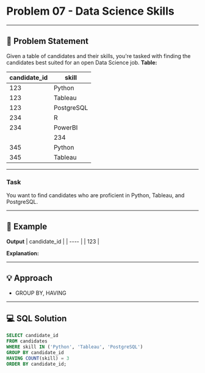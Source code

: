 # Problem 07 - Data Science Skills

---

## 📄 Problem Statement
Given a table of candidates and their skills, you're tasked with finding the candidates best suited for an open Data Science job.
**Table:** 

| candidate_id	 | skill |
|--------------|---------|
| 123 |	Python |
| 123 |	Tableau |
| 123 |	PostgreSQL |
| 234 |	R |
| 234 |	PowerBI |
| | 234 |	SQL Server |
| 345 |	Python |
| 345 |	Tableau |

---

### Task
You want to find candidates who are proficient in Python, Tableau, and PostgreSQL.

---

## 🧪 Example

**Output**
| candidate_id  |
| ---- |
| 123 |

  
**Explanation:**


---

## 💡 Approach

- GROUP BY, HAVING

---

## 💻 SQL Solution

```sql
SELECT candidate_id
FROM candidates
WHERE skill IN ('Python', 'Tableau', 'PostgreSQL')
GROUP BY candidate_id
HAVING COUNT(skill) = 3
ORDER BY candidate_id;
